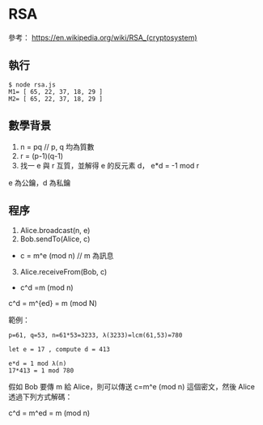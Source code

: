 # RSA

參考： https://en.wikipedia.org/wiki/RSA_(cryptosystem)

## 執行

```
$ node rsa.js
M1= [ 65, 22, 37, 18, 29 ]
M2= [ 65, 22, 37, 18, 29 ]
```

## 數學背景

1. n = pq       // p, q 均為質數
2. r = (p-1)(q-1)
3. 找一 e 與 r 互質，並解得 e 的反元素 d， e*d = -1 mod r

e 為公鑰，d 為私鑰

## 程序

1. Alice.broadcast(n, e)
2. Bob.sendTo(Alice, c)
  * c = m^e (mod n)  // m 為訊息
3. Alice.receiveFrom(Bob, c)
  * c^d =m (mod n)

c^d = m^{ed} = m (mod N)

範例： 

```
p=61, q=53, n=61*53=3233, λ(3233)=lcm(61,53)=780

let e = 17 , compute d = 413

e*d = 1 mod λ(n)
17*413 = 1 mod 780
```

假如 Bob 要傳 m 給 Alice，則可以傳送 c=m^e (mod n) 這個密文，然後 Alice 透過下列方式解碼：

c^d = m^ed = m (mod n) 

